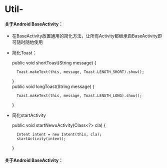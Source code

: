 # Util-
#### 关于Android BaseActivity：
* 在BaseActivity放置通用的简化方法，让所有Activity都继承自BaseActivity即可随时随地使用</br>
* 简化Toast：</br>


    public void shortToast(String message) {
  
        Toast.makeText(this, message, Toast.LENGTH_SHORT).show();
    }</br>
    public void longToast(String message) {

        Toast.makeText(this, message, Toast.LENGTH_LONG).show();
    }
    
* 简化startActivity  </br>

  public void startNewuActivity(Class<?> cla) {
  
		Intent intent = new Intent(this, cla);
		startActivity(intent);
        
	}
    
#### 关于Android BaseActivity：
